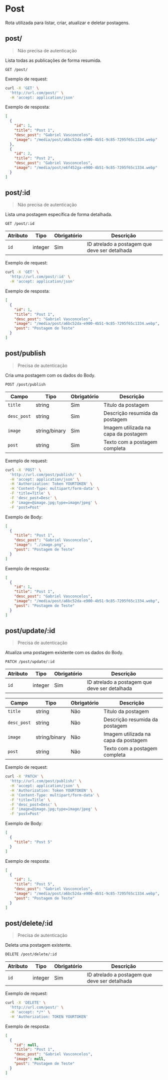 # Post

Rota utilizada para listar, criar, atualizar e deletar postagens.

## post/

> Não precisa de autenticação

Lista todas as publicações de forma resumida.

```plaintext
GET /post/
```

Exemplo de request:

```bash
curl -X 'GET' \
  'http://url.com/post/' \
  -H 'accept: application/json'
```

Exemplo de resposta:

```json
[
  {
    "id": 1,
    "title": "Post 1",
    "desc_post": "Gabriel Vasconcelos",
    "image": "/media/post/a6bc52da-e900-4b51-9c85-7295f65c1334.webp"
  },
  {
    "id": 2,
    "title": "Post 2",
    "desc_post": "Gabriel Vasconcelos",
    "image": "/media/post/e6f452ga-e900-4b51-9c85-7295f65c1334.webp"
  }
]
```

## post/:id

> Não precisa de autenticação

Lista uma postagem específica de forma detalhada.

```http
GET /post/:id
```

| Atributo | Tipo    | Obrigatório | Descrição                                     |
| -------- | ------- | ----------- | --------------------------------------------- |
| `id`     | integer | Sim         | ID atrelado a postagem que deve ser detalhada |

Exemplo de request:

```bash
curl -X 'GET' \
  'http://url.com/post/:id' \
  -H 'accept: application/json'
```

Exemplo de resposta:

```json
[
  {
    "id": 1,
    "title": "Post 1",
    "desc_post": "Gabriel Vasconcelos",
    "image": "/media/post/a6bc52da-e900-4b51-9c85-7295f65c1334.webp",
    "post": "Postagem de Teste"
  }
]
```

## post/publish

> Precisa de autenticação

Cria uma postagem com os dados do Body.

```http
POST /post/publish
```

| Campo       | Tipo          | Obrigatório | Descrição                            |
| ----------- | ------------- | ----------- | ------------------------------------ |
| `title`     | string        | Sim         | Título da postagem                   |
| `desc_post` | string        | Sim         | Descrição resumida da postagem       |
| `image`     | string/binary | Sim         | Imagem utilizada na capa da postagem |
| `post `     | string        | Sim         | Texto com a postagem completa        |

Exemplo de request:

```bash
curl -X 'POST' \
  'http://url.com/post/publish/' \
  -H 'accept: application/json' \
  -H 'Authorization: Token YOURTOKEN' \
  -H 'Content-Type: multipart/form-data' \
  -F 'title=Title' \
  -F 'desc_post=Desc' \
  -F 'image=@image.jpg;type=image/jpeg' \
  -F 'post=Post'
```

Exemplo de Body:

```json
[
  {
    "title": "Post 1",
    "desc_post": "Gabriel Vasconcelos",
    "image": "./image.png",
    "post": "Postagem de Teste"
  }
]
```

Exemplo de resposta:

```json
[
  {
    "id": 1,
    "title": "Post 1",
    "desc_post": "Gabriel Vasconcelos",
    "image": "/media/post/a6bc52da-e900-4b51-9c85-7295f65c1334.webp",
    "post": "Postagem de Teste"
  }
]
```

## post/update/:id

> Precisa de autenticação

Atualiza uma postagem existente com os dados do Body.

```http
PATCH /post/update/:id
```

| Atributo | Tipo    | Obrigatório | Descrição                                     |
| -------- | ------- | ----------- | --------------------------------------------- |
| `id`     | integer | Sim         | ID atrelado a postagem que deve ser detalhada |

| Campo       | Tipo          | Obrigatório | Descrição                            |
| ----------- | ------------- | ----------- | ------------------------------------ |
| `title`     | string        | Não         | Título da postagem                   |
| `desc_post` | string        | Não         | Descrição resumida da postagem       |
| `image`     | string/binary | Não         | Imagem utilizada na capa da postagem |
| `post `     | string        | Não         | Texto com a postagem completa        |

Exemplo de request:

```bash
curl -X 'PATCH' \
  'http://url.com/post/publish/' \
  -H 'accept: application/json' \
  -H 'Authorization: Token YOURTOKEN' \
  -H 'Content-Type: multipart/form-data' \
  -F 'title=Title' \
  -F 'desc_post=Desc' \
  -F 'image=@image.jpg;type=image/jpeg' \
  -F 'post=Post'
```

Exemplo de Body:

```json
[
  {
    "title": "Post 5"
  }
]
```

Exemplo de resposta:

```json
[
  {
    "id": 1,
    "title": "Post 5",
    "desc_post": "Gabriel Vasconcelos",
    "image": "/media/post/a6bc52da-e900-4b51-9c85-7295f65c1334.webp",
    "post": "Postagem de Teste"
  }
]
```

## post/delete/:id

> Precisa de autenticação

Deleta uma postagem existente.

```http
DELETE /post/delete/:id
```

| Atributo | Tipo    | Obrigatório | Descrição                                     |
| -------- | ------- | ----------- | --------------------------------------------- |
| `id`     | integer | Sim         | ID atrelado a postagem que deve ser detalhada |

Exemplo de request:

```bash
curl -X 'DELETE' \
  'http://url.com/post/' \
  -H 'accept: */*' \
  -H 'Authorization: TOKEN YOURTOKEN'
```

Exemplo de resposta:

```json
[
  {
    "id": null,
    "title": "Post 1",
    "desc_post": "Gabriel Vasconcelos",
    "image": null,
    "post": "Postagem de Teste"
  }
]
```
